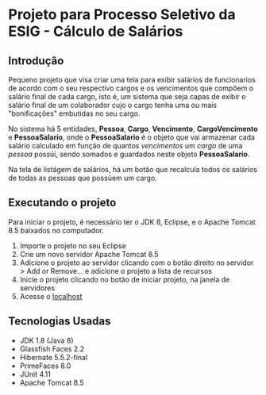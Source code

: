 # Projeto para Processo Seletivo da ESIG - Cálculo de Salários
## Introdução
Pequeno projeto que visa criar uma tela para exibir salários de funcionarios de acordo com o seu respectivo cargos e os vencimentos que compôem o salário final de cada cargo, isto é, um sistema que seja capas de exibir o salário final de um colaborador cujo o cargo tenha uma ou mais "bonificações" embutidas no seu cargo.

No sistema há 5 entidades, **Pessoa**, **Cargo**, **Vencimento**, **CargoVencimento** e **PessoaSalario**, onde o **PessoaSalario** é o objeto que vai armazenar cada salário calculado em função de quantos *vencimentos* um *cargo* de uma *pessoa* possúi, sendo somados e guardados neste objeto **PessoaSalario**.

Na tela de listágem de salários, há um botão que recalcula todos os salários de todas as pessoas que possúem um cargo.


## Executando o projeto

Para iniciar o projeto, é necessário ter o JDK 8, Eclipse, e o Apache Tomcat 8.5 baixados no computador.

1. Importe o projeto no seu Eclipse
2. Crie um novo servidor Apache Tomcat 8.5
3. Adicione o projeto ao servidor clicando com o botão direito no servidor > Add or Remove... e adicione o projeto a lista de recursos
4. Inicie o projeto clicando no botão de iniciar projeto, na janela de servidores
5. Acesse o [localhost](http://localhost:8080/projeto/listaDeSalarios.xhtml)

## Tecnologias Usadas
- JDK 1.8 (Java 8)
- Glassfish Faces 2.2
- Hibernate 5.5.2-final
- PrimeFaces 8.0
- JUnit 4.11
- Apache Tomcat 8.5
